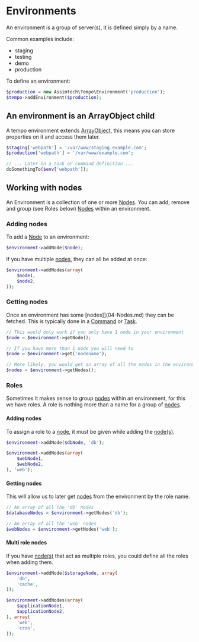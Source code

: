 # Environments

An environment is a group of server(s), it is defined simply by a name.

Common examples include:

*   staging
*   testing
*   demo
*   production

To define an environment:

```php
$production = new Assimtech\Tempo\Environment('production');
$tempo->addEnvironment($production);
```


## An environment is an ArrayObject child

A tempo environment extends [ArrayObject](http://php.net/manual/en/class.arrayobject.php), this means you can store
properties on it and access them later.

```php
$staging['webpath'] = '/var/www/staging.example.com';
$production['webpath'] = '/var/www/example.com';

// ... Later in a task or command definition ...
doSomethingTo($env['webpath']);
```


## Working with nodes

An Environment is a collection of one or more [Nodes](04-Nodes.md). You can add, remove and group (see Roles below)
[Nodes](04-Nodes.md) within an environment.


### Adding nodes

To add a [Node](04-Nodes.md) to an environment:

```php
$environment->addNode($node);
```

If you have multiple [nodes](04-Nodes.md), they can all be added at once:

```php
$environment->addNodes(array(
    $node1,
    $node2,
));
```


### Getting nodes

Once an environment has some [nodes]](04-Nodes.md) they can be fetched.
This is typically done in a [Command](05-Commands.md) or [Task](06-Tasks.md).

```php
// This would only work if you only have 1 node in your environment
$node = $environment->getNode();

// If you have more than 1 node you will need to
$node = $environment->get('nodename');

// More likely, you would get an array of all the nodes in the environment
$nodes = $environment->getNodes();
```


### Roles

Sometimes it makes sense to group [nodes](04-Nodes.md) within an environment, for this we have roles. A role is nothing
more than a name for a group of [nodes](04-Nodes.md).


#### Adding nodes

To assign a role to a [node](04-Nodes.md), it must be given while adding the [node(s)](04-Nodes.md).

```php
$environment->addNode($dbNode, 'db');

$environment->addNodes(array(
    $webNode1,
    $webNode2,
), 'web');
```


#### Getting nodes

This will allow us to later get [nodes](04-Nodes.md) from the environment by the role name.

```php
// An array of all the 'db' nodes
$databaseNodes = $environment->getNodes('db');

// An array of all the 'web' nodes
$webNodes = $environment->getNodes('web');
```


#### Multi role nodes

If you have [node(s)](04-Nodes.md) that act as multiple roles, you could define all the roles when adding them.

```php
$environment->addNode($storageNode, array(
    'db',
    'cache',
));

$environment->addNodes(array(
    $applicationNode1,
    $applicationNode2,
), array(
    'web',
    'cron',
));
```
